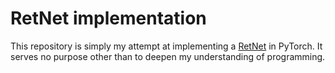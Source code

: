 # RetNet implementation

This repository is simply my attempt at implementing a [RetNet](https://arxiv.org/abs/2307.08621) in PyTorch. It serves no purpose other than to deepen my understanding of programming.